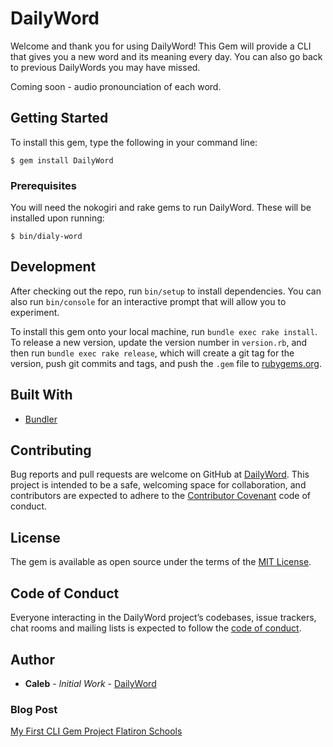 # DailyWord

Welcome and thank you for using DailyWord!  This Gem will provide a CLI that gives you a new word and its meaning every day. You can also go back to previous DailyWords you may have missed. 

Coming soon - audio pronounciation of each word.

## Getting Started

To install this gem, type the following in your command line:

```$ gem install DailyWord```

### Prerequisites
You will need the nokogiri and rake gems to run DailyWord. These will be installed upon running:

```$ bin/dialy-word```

## Development

After checking out the repo, run `bin/setup` to install dependencies. You can also run `bin/console` for an interactive prompt that will allow you to experiment.

To install this gem onto your local machine, run `bundle exec rake install`. To release a new version, update the version number in `version.rb`, and then run `bundle exec rake release`, which will create a git tag for the version, push git commits and tags, and push the `.gem` file to [rubygems.org](https://rubygems.org).

## Built With
* [Bundler](https://bundler.io/v2.0/guides/creating_gem.html)

## Contributing

Bug reports and pull requests are welcome on GitHub at [DailyWord](https://github.com/<earthctzn>/DailyWord). This project is intended to be a safe, welcoming space for collaboration, and contributors are expected to adhere to the [Contributor Covenant](http://contributor-covenant.org) code of conduct.

## License

The gem is available as open source under the terms of the [MIT License](https://opensource.org/licenses/MIT).

## Code of Conduct

Everyone interacting in the DailyWord project’s codebases, issue trackers, chat rooms and mailing lists is expected to follow the [code of conduct](https://github.com/<earthctzn>/DailyWord/blob/master/CODE_OF_CONDUCT.md).

## Author

* **Caleb** - *Initial Work* - [DailyWord](https://github.com/<earthctzn>/DailyWord)

### Blog Post
[My First CLI Gem Project Flatiron Schools](https://medium.com/@earthctzn1/my-first-cli-gem-project-flatiron-schools-7f96f35366f1)